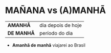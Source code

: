 # MAÑANA vs (A)MANHÃ

|              |                    |
| --           | --                 |
| **AMANHÃ**   | dia depois de hoje |
| **DE MANHÃ** | período do dia     |

* **Amanhã de manhã** viajarei ao Brasil
